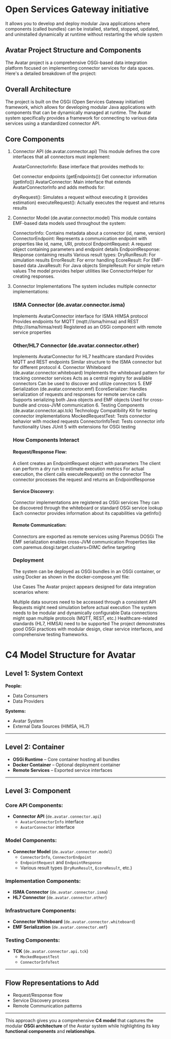 # Open Services Gateway initiative

It allows you to develop and deploy modular Java applications where components (called bundles) can be installed, started, stopped, updated, and uninstalled dynamically at runtime without restarting the whole system


## Avatar Project Structure and Components
The Avatar project is a comprehensive OSGi-based data integration platform focused on implementing connector services for data spaces. Here's a detailed breakdown of the project:

## Overall Architecture
The project is built on the OSGi (Open Services Gateway initiative) framework, which allows for developing modular Java applications with components that can be dynamically managed at runtime. The Avatar system specifically provides a framework for connecting to various data services using a standardized connector API.

## Core Components

1. Connector API (de.avatar.connector.api)
This module defines the core interfaces that all connectors must implement:

    AvatarConnectorInfo: Base interface that provides methods to:

    Get connector endpoints (getEndpoints())
    Get connector information (getInfo())
    AvatarConnector: Main interface that extends AvatarConnectorInfo and adds methods for:

    dryRequest(): Simulates a request without executing it (provides estimation)
    executeRequest(): Actually executes the request and returns results


2. Connector Model (de.avatar.connector.model) This module contains EMF-based data models used throughout the system:

    ConnectorInfo: Contains metadata about a connector (id, name, version)
    ConnectorEndpoint: Represents a communication endpoint with properties like id, name, URI, protocol
    EndpointRequest: A request object containing parameters and endpoint details
    EndpointResponse: Response containing results
    Various result types:
    DryRunResult: For simulation results
    ErrorResult: For error handling
    EcoreResult: For EMF-based data
    JavaResult: For Java objects
    SimpleResult: For simple return values
    The model provides helper utilities like ConnectorHelper for creating responses.

3. Connector Implementations
    The system includes multiple connector implementations:

    ### ISMA Connector (de.avatar.connector.isma)
    
    Implements AvatarConnector interface for ISMA HIMSA protocol
    Provides endpoints for MQTT (mqtt://isma/himsa) and REST (http://isma/himsa/rest)
    Registered as an OSGi component with remote service properties

    ### Other/HL7 Connector (de.avatar.connector.other)

    Implements AvatarConnector for HL7 healthcare standard
    Provides MQTT and REST endpoints
    Similar structure to the ISMA connector but for different protocol
    4. Connector Whiteboard (de.avatar.connector.whiteboard)
    Implements the whiteboard pattern for tracking connector services
    Acts as a central registry for available connectors
    Can be used to discover and utilize connectors
    5. EMF Serialization (de.avatar.connector.emf)
    EcoreSerializer: Handles serialization of requests and responses for remote service calls
    Supports serializing both Java objects and EMF objects
    Used for cross-bundle and cross-JVM communication
    6. Testing Components (de.avatar.connector.api.tck)
    Technology Compatibility Kit for testing connector implementations
    MockedRequestTest: Tests connector behavior with mocked requests
    ConnectorInfoTest: Tests connector info functionality
    Uses JUnit 5 with extensions for OSGi testing

    ### How Components Interact
    #### Request/Response Flow:

    A client creates an EndpointRequest object with parameters
    The client can perform a dry run to estimate execution metrics
    For actual execution, the client calls executeRequest() on the connector
    The connector processes the request and returns an EndpointResponse
    #### Service Discovery:

    Connector implementations are registered as OSGi services
    They can be discovered through the whiteboard or standard OSGi service lookup
    Each connector provides information about its capabilities via getInfo()
    #### Remote Communication:

    Connectors are exported as remote services using Paremus DOSGi
    The EMF serialization enables cross-JVM communication
    Properties like com.paremus.dosgi.target.clusters=DIMC define targeting

    ### Deployment
    The system can be deployed as OSGi bundles in an OSGi container, or using Docker as shown in the docker-compose.yml file:

    Use Cases
    The Avatar project appears designed for data integration scenarios where:

    Multiple data sources need to be accessed through a consistent API
    Requests might need simulation before actual execution
    The system needs to be modular and dynamically configurable
    Data connections might span multiple protocols (MQTT, REST, etc.)
    Healthcare-related standards (HL7, HIMSA) need to be supported
    The project demonstrates good OSGi practices with modular design, clear service interfaces, and comprehensive testing frameworks.


# C4 Model Structure for Avatar

## Level 1: System Context

**People:**
- Data Consumers
- Data Providers

**Systems:**
- Avatar System
- External Data Sources (HIMSA, HL7)

---

## Level 2: Container

- **OSGi Runtime** – Core container hosting all bundles  
- **Docker Container** – Optional deployment container  
- **Remote Services** – Exported service interfaces

---

## Level 3: Component

### Core API Components:
- **Connector API** (`de.avatar.connector.api`)
  - `AvatarConnectorInfo` interface
  - `AvatarConnector` interface

### Model Components:
- **Connector Model** (`de.avatar.connector.model`)
  - `ConnectorInfo`, `ConnectorEndpoint`
  - `EndpointRequest` and `EndpointResponse`
  - Various result types (`DryRunResult`, `EcoreResult`, etc.)

### Implementation Components:
- **ISMA Connector** (`de.avatar.connector.isma`)
- **HL7 Connector** (`de.avatar.connector.other`)

### Infrastructure Components:
- **Connector Whiteboard** (`de.avatar.connector.whiteboard`)
- **EMF Serialization** (`de.avatar.connector.emf`)

### Testing Components:
- **TCK** (`de.avatar.connector.api.tck`)
  - `MockedRequestTest`
  - `ConnectorInfoTest`

---

## Flow Representations to Add

- Request/Response flow  
- Service Discovery process  
- Remote Communication patterns  

---

This approach gives you a comprehensive **C4 model** that captures the modular **OSGi architecture** of the Avatar system while highlighting its key **functional components** and **relationships**.